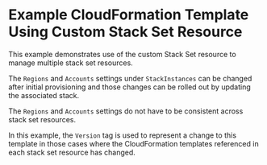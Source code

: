 # Example CloudFormation Template Using Custom Stack Set Resource

This example demonstrates use of the custom Stack Set resource to manage multiple stack set resources.

The `Regions` and `Accounts` settings under `StackInstances` can be changed after initial provisioning and those changes can be rolled out by updating the associated stack.

The `Regions` and `Accounts` settings do not have to be consistent across stack set resources.

In this example, the `Version` tag is used to represent a change to this template in those cases where the CloudFormation templates referenced in each stack set resource has changed.
